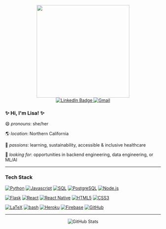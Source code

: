 <!--
**lisaphamtaylor/lisaphamtaylor** is a ✨ _special_ ✨ repository because its `README.md` (this file) appears on your GitHub profile.

Here are some ideas to get you started:

- 🔭 I’m currently working on ...
- 🌱 I’m currently learning ...
- 👯 I’m looking to collaborate on ...
- 🤔 I’m looking for help with ...
- 💬 Ask me about ...
- 📫 How to reach me: ...
- 😄 Pronouns: ...
- ⚡ Fun fact: ...
-->


<div id="header" align="center">
   <img src="https://user-images.githubusercontent.com/74038190/241765453-85cb9521-97c0-4a65-9358-7db8099fac7f.gif" width="300"/>

  <div id="badges">
    <a href="https://www.linkedin.com/in/lisaphamtaylor/">
      <img src="https://img.shields.io/badge/LinkedIn-0077B5?style=for-the-badge&logo=linkedin&logoColor=white" alt="LinkedIn Badge"/>
    </a>
    <a href="mailto:lisaphamtaylor@gmail.com">
      <img src="https://img.shields.io/badge/Gmail-BB001B?style=for-the-badge&logo=Gmail&logoColor=white" alt="Gmail"/>
    </a>
  </div>
  
  <!--
  <img src="https://komarev.com/ghpvc/?username=lisaphamtaylor&style=flat-square&color=blue" alt=""/>
  -->
</div>

### ✨ Hi, I'm Lisa! ✨
😄 <i>pronouns</i>: she/her

🌎 <i>location</i>: Northern California
  
💜 <i>passions</i>: learning, sustainability, accessible & inclusive healthcare

👀 <i>looking for</i>: opportunities in backend engineering, data engineering, or ML/AI

---

### Tech Stack

[![Python](https://img.shields.io/badge/python-★★★-lightgrey?labelColor=3776AB&logo=Python&style=for-the-badge&logoColor=white)](https://www.python.org/)
[![Javascript](https://img.shields.io/badge/javascript-★★★-lightgrey?labelColor=F7DF1E&logo=JavaScript&style=for-the-badge&logoColor=grey)](https://www.w3schools.com/js)
[![SQL](https://img.shields.io/badge/SQL-★★☆-lightgrey?labelColor=003B57&logo=SQLite&style=for-the-badge&logoColor=white)](https://www.sqlite.org/)
[![PostgreSQL](https://img.shields.io/badge/PostgreSQL-★★☆-lightgrey?labelColor=4169E1&logo=PostgreSQL&style=for-the-badge&logoColor=white)](https://www.postgresql.org/)
[![Node.js](https://img.shields.io/badge/Node.js-★★☆-lightgrey?labelColor=3C873A&logo=node.js&style=for-the-badge&logoColor=white)](https://nodejs.org)

[![Flask](https://img.shields.io/badge/Flask-★★★-lightgrey?labelColor=000000&logo=flask&style=for-the-badge&logoColor=white)](https://flask.palletsprojects.com/)
[![React](https://img.shields.io/badge/React-★★★-lightgrey?labelColor=61DAFB&logo=react&style=for-the-badge&logoColor=white)](https://react.dev/)
[![React Native](https://img.shields.io/badge/React%20Native-★★★-lightgrey?labelColor=61DAFB&logo=react&style=for-the-badge&logoColor=white)](https://reactnative.dev/)
[![HTML5](https://img.shields.io/badge/html5-★★★-lightgrey?labelColor=E34F26&logo=HTML5&style=for-the-badge&logoColor=white)](https://www.w3schools.com/html)
[![CSS3](https://img.shields.io/badge/css3-★★★-lightgrey?labelColor=1572B6&logo=CSS3&style=for-the-badge&logoColor=white)](https://www.w3schools.com/css)

[![LaTeX](https://img.shields.io/badge/Latex-★★★-lightgrey?labelColor=008080&logo=LaTeX&style=for-the-badge&logoColor=white)](https://www.latex-project.org/)
[![bash](https://img.shields.io/badge/bash-★★☆-lightgrey?labelColor=4EAA25&logo=GNU-Bash&style=for-the-badge&logoColor=white)](https://en.wikipedia.org/wiki/Bash_(Unix_shell))
[![Heroku](https://img.shields.io/badge/Heroku-★★☆-lightgrey?labelColor=430098&logo=heroku&style=for-the-badge&logoColor=white)](https://www.heroku.com/)
[![Firebase](https://img.shields.io/badge/Firebase-★★☆-lightgrey?labelColor=F57C00&logo=firebase&style=for-the-badge&logoColor=white)](https://firebase.google.com/)
[![GitHub](https://img.shields.io/badge/GitHub-★★☆-lightgrey?labelColor=333&logo=github&style=for-the-badge&logoColor=white)](https://github.com/)


---
<p align="center">
   <img src="https://github-readme-stats.vercel.app/api?username=lisaphamtaylor&show_icons=true&theme=tokyonight" alt="GitHub Stats"/>
</p>
<!--
---

![Top Langs](https://github-readme-stats.vercel.app/api/top-langs/?username=lisaphamtaylor&theme=tokyonight&size_weight=0&count_weight=1&langs_count=5)


-->
